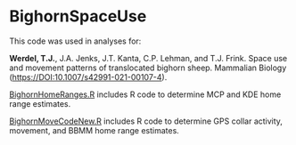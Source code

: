 # BighornSpaceUse

This code was used in analyses for:

**Werdel, T.J.**, J.A. Jenks, J.T. Kanta, C.P. Lehman, and T.J. Frink. Space use and movement patterns of translocated bighorn sheep. Mammalian Biology ([https://DOI:10.1007/s42991-021-00107-4](https://doi.org/10.1007/s42991-021-00107-4)).

[BighornHomeRanges.R](https://github.com/tywerdel/BighornSpaceUse/blob/main/BighornHomeRanges.R) includes R code to determine MCP and KDE home range estimates.

[BighornMoveCodeNew.R](https://github.com/tywerdel/BighornSpaceUse/blob/main/BighornMoveCodeNew.R) includes R code to determine GPS collar activity, movement, and BBMM home range estimates.
